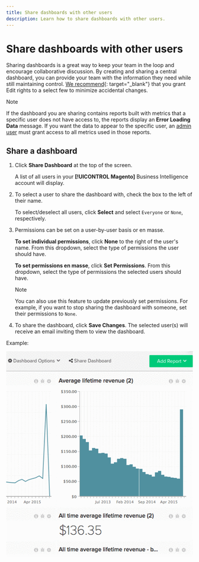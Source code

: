 ```yaml
---
title: Share dashboards with other users
description: Learn how to share dashboards with other users.
---
```

# Share dashboards with other users

Sharing dashboards is a great way to keep your team in the loop and encourage collaborative discussion. By creating and sharing a central dashboard, you can provide your team with the information they need while still maintaining control. [We recommend](../../best-practices/share-dashboard-best-practice.md){: target="_blank"} that you grant Edit rights to a select few to minimize accidental changes.

>[!NOTE]
>
>If the dashboard you are sharing contains reports built with metrics that a specific user does not have access to, the reports display an **Error Loading Data** message. If you want the data to appear to the specific user, an [admin user](../../administrator/user-management/user-management.md) must grant access to all metrics used in those reports.

## Share a dashboard

1. Click **Share Dashboard** at the top of the screen.

   A list of all users in your **[!UICONTROL Magento]** Business Intelligence account will display.

1. To select a user to share the dashboard with, check the box to the left of their name.

   To select/deselect all users, click **Select** and select `Everyone` or `None`, respectively.

1. Permissions can be set on a user-by-user basis or en masse.

    **To set individual permissions**, click **None** to the right of the user's name. From this dropdown, select the type of permissions the user should have.

    **To set permissions en masse**, click **Set Permissions**. From this dropdown, select the type of permissions the selected users should have.

    >[!NOTE]
    >
    >You can also use this feature to update previously set permissions. For example, if you want to stop sharing the dashboard with someone, set their permissions to `None`.

1. To share the dashboard, click **Save Changes**. The selected user(s) will receive an email inviting them to view the dashboard.

Example:

![share dashboard](../../assets/Share_Dashboards.gif)
